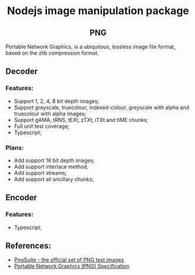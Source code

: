 # <div align="center">Nodejs image manipulation package</div>

## <div align="center">PNG</div>

Portable Network Graphics, is a ubiquitous, lossless image file format, based on the zlib compression format.

## Decoder
### Features:
- Support 1, 2, 4, 8 bit depth images;
- Support greyscale, truecolour, indexed-colour, greyscale with alpha and truecolour with alpha images;
- Support gAMA, tRNS, tEXt, zTXt, iTXt and tIME chunks;
- Full unit test coverage;
- Typescript;

### Plans:
- Add support 16 bit depth images;
- Add support interlace method;
- Add support streams;
- Add support all ancillary chunks;

## Encoder
### Features:
- Typescript;

## References:
- [PngSuite - the official set of PNG test images](http://www.schaik.com/pngsuite2011/pngsuite.html)
- [Portable Network Graphics (PNG) Specification](https://www.w3.org/TR/2003/REC-PNG-20031110/)
